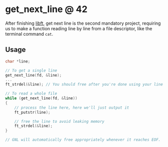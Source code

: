 # get_next_line @ 42
After finishing [libft](https://github.com/shaparder/libft_shp), get next line
is the second mandatory project, requiring us to make a function reading
line by line from a file descriptor, like the terminal command `cat`.

## Usage
```c
char *line;

// To get a single line
get_next_line(fd, &line);
...
ft_strdel(&line); // You should free after you're done using your line

// To read a whole file
while (get_next_line(fd, &line))
{
	// process the line here, here we'll just output it
	ft_putstr(line);

	// free the line to avoid leaking memory
	ft_strdel(&line);
}

// GNL will automatically free appropriately whenever it reaches EOF.
```
